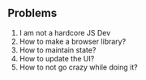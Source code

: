 <!-- .slide: data-state="dim" data-background="resources/fire.jpg" -->

##  Problems

1. I am not a hardcore JS Dev <!-- .element: class="fragment" -->
2. How to make a browser library? <!-- .element: class="fragment" -->
3. How to maintain state? <!-- .element: class="fragment" -->
4. How to update the UI? <!-- .element: class="fragment" -->
5. How to not go crazy while doing it? <!-- .element: class="fragment" -->
